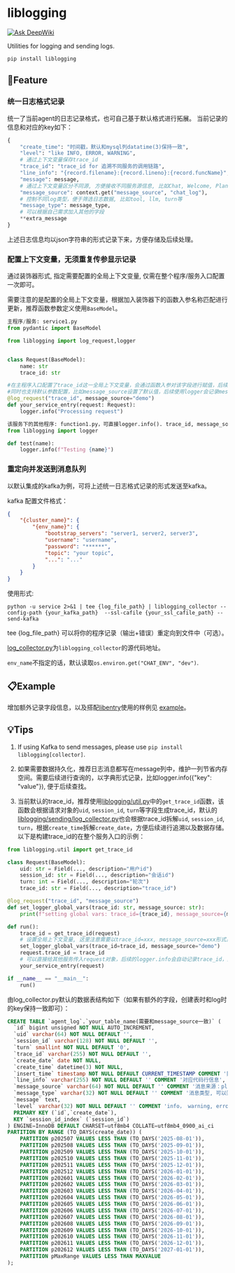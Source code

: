 # liblogging
[![Ask DeepWiki](https://deepwiki.com/badge.svg)](https://deepwiki.com/XoriieInpottn/liblogging)

Utilities for logging and sending logs.
```shell
pip install liblogging
```

## 🌟Feature
### 统一日志格式记录
统一了当前agent的日志记录格式，也可自己基于默认格式进行拓展。
当前记录的信息和对应的key如下：
```python
{
    "create_time": "时间戳，默认和mysql列datatime(3)保持一致",
    "level": "like INFO, ERROR, WARNING",
    # 通过上下文变量保存trace_id
    "trace_id": "trace_id for 追溯不同服务的调用链路",
    "line_info": "{record.filename}:{record.lineno}:{record.funcName}",
    "message": message,
    # 通过上下文变量区分不同源, 方便接收不同服务源信息, 比如Chat, Welcome, Planning等
    "message_source": context.get("message_source", "chat_log"),
    # 控制不同log类型，便于筛选日志数据, 比如tool, llm, turn等
    "message_type": message_type,
    # 可以根据自己需求加入其他的字段
    **extra_message
}
```
上述日志信息均以json字符串的形式记录下来，方便存储及后续处理。

### 配置上下文变量，无须重复传参显示记录
通过装饰器形式, 指定需要配置的全局上下文变量, 仅需在整个程序/服务入口配置一次即可。

需要注意的是配置的全局上下文变量，根据加入装饰器下的函数入参名称匹配进行更新，推荐函数参数定义使用`BaseModel`。

```python
主程序/服务: service1.py
from pydantic import BaseModel

from liblogging import log_request,logger


class Request(BaseModel):
    name: str
    trace_id: str

#在主程序入口配置了trace_id这一全局上下文变量，会通过函数入参对该字段进行赋值，后续在该服务下的其他程序logger.info时会读取这一变量并记录下来。
#同时也支持默认参数配置，比如message_source设置了默认值，后续使用logger会记录message_source为"demo"。
@log_request("trace_id", message_source="demo")
def your_service_entry(request: Request):
    logger.info("Processing request")
```

```python
该服务下的其他程序: function1.py，可直接logger.info(). trace_id, message_source均会记录下来。
from liblogging import logger

def test(name):
    logger.info(f"Testing {name}")
```

### 重定向并发送到消息队列
以默认集成的kafka为例，可将上述统一日志格式记录的形式发送至kafka。

kafka 配置文件格式：
```json
{
    "{cluster_name}": {
        "{env_name}": {
            "bootstrap_servers": "server1, server2, server3",
            "username": "username",
            "password": "******",
            "topic": "your topic",
            "...": "..."
        }
    }
}
```

使用形式:
```shell
python -u service 2>&1 | tee {log_file_path} | liblogging_collector --config-path {your_kafka_path}  --ssl-cafile {your_ssl_cafile_path} --send-kafka
```
tee {log_file_path} 可以将你的程序记录（输出+错误）重定向到文件中（可选）。

[log_collector.py](liblogging/sending/log_collector.py)为`liblogging_collector`的源代码地址。

`env_name`不指定的话，默认读取`os.environ.get("CHAT_ENV", "dev")`.

## 📋Example
增加额外记录字段信息，以及搭配[libentry](https://github.com/XoriieInpottn/libentry)使用的样例见 [example](example)。


## 💡Tips

1. If using Kafka to send messages, please use `pip install liblogging[collector]`.
2. 如果需要数据持久化，推荐日志消息都写在message列中，维护一列节省内存空间。需要后续进行查询的，以字典形式记录，比如logger.info({"key": "value"}), 便于后续查找。

3. 当前默认的trace_id，推荐使用[liblogging/util.py](liblogging/util.py)中的`get_trace_id`函数，该函数会根据请求对象的`uid`, `session_id`, `turn`等字段生成trace_id，默认的[liblogging/sending/log_collector.py](liblogging/sending/log_collector.py)也会根据trace_id拆解`uid`, `session_id`, `turn`，根据`create_time`拆解`create_date`，方便后续进行追溯以及数据存储。以下是构建trace_id的在整个服务入口的示例：
```python
from liblogging.util import get_trace_id

class Request(BaseModel):
    uid: str = Field(..., description="用户id")
    session_id: str = Field(..., description="会话id")
    turn: int = Field(..., description="轮次")
    trace_id: str = Field(..., description="trace_id")

@log_request("trace_id", "message_source")
def set_logger_global_vars(trace_id: str, message_source: str):
    print(f"setting global vars: trace_id={trace_id}, message_source={message_source}")

def run():
    trace_id = get_trace_id(request)
    # 设置全局上下文变量, 这里注意需要以trace_id=xxx, message_source=xxx形式显式传入
    set_logger_global_vars(trace_id=trace_id, message_source="demo")
    request.trace_id = trace_id
    # 可以直接给其他服务传入request对象，后续的logger.info会自动记录trace_id，其他服务需要在服务入口使用@log_request装饰器配置trace_id, message_source等全局上下文变量。可见example/service.py
    your_service_entry(request)

if __name__ == "__main__":
    run()
```

由log_collector.py默认的数据表结构如下（如果有额外的字段，创建表时和log时的key保持一致即可）：
```sql
CREATE TABLE `agent_log`.`your_table_name(需要和message_source一致)` (
  `id` bigint unsigned NOT NULL AUTO_INCREMENT,
  `uid` varchar(64) NOT NULL DEFAULT '',
  `session_id` varchar(128) NOT NULL DEFAULT '',
  `turn` smallint NOT NULL DEFAULT '0',
  `trace_id` varchar(255) NOT NULL DEFAULT '',
  `create_date` date NOT NULL,
  `create_time` datetime(3) NOT NULL,
  `insert_time` timestamp NOT NULL DEFAULT CURRENT_TIMESTAMP COMMENT '插入时间',
  `line_info` varchar(255) NOT NULL DEFAULT '' COMMENT '对应代码行信息',
  `message_source` varchar(64) NOT NULL DEFAULT '' COMMENT '消息来源：plan, memory, intent, guess question等，对应表名',
  `message_type` varchar(32) NOT NULL DEFAULT '' COMMENT '消息类型, 可以筛选该key获取相关指标信息',
  `message` text,
  `level` varchar(32) NOT NULL DEFAULT '' COMMENT 'info， warning, error等',
  PRIMARY KEY (`id`,`create_date`),
  KEY `session_id_index` (`session_id`)
) ENGINE=InnoDB DEFAULT CHARSET=utf8mb4 COLLATE=utf8mb4_0900_ai_ci
PARTITION BY RANGE (TO_DAYS(create_date)) (
    PARTITION p202507 VALUES LESS THAN (TO_DAYS('2025-08-01')),
    PARTITION p202508 VALUES LESS THAN (TO_DAYS('2025-09-01')),
    PARTITION p202509 VALUES LESS THAN (TO_DAYS('2025-10-01')),
    PARTITION p202510 VALUES LESS THAN (TO_DAYS('2025-11-01')),
    PARTITION p202511 VALUES LESS THAN (TO_DAYS('2025-12-01')),
    PARTITION p202512 VALUES LESS THAN (TO_DAYS('2026-01-01')),
    PARTITION p202601 VALUES LESS THAN (TO_DAYS('2026-02-01')),
    PARTITION p202602 VALUES LESS THAN (TO_DAYS('2026-03-01')),
    PARTITION p202603 VALUES LESS THAN (TO_DAYS('2026-04-01')),
    PARTITION p202604 VALUES LESS THAN (TO_DAYS('2026-05-01')),
    PARTITION p202605 VALUES LESS THAN (TO_DAYS('2026-06-01')),
    PARTITION p202606 VALUES LESS THAN (TO_DAYS('2026-07-01')),
    PARTITION p202607 VALUES LESS THAN (TO_DAYS('2026-08-01')),
    PARTITION p202608 VALUES LESS THAN (TO_DAYS('2026-09-01')),
    PARTITION p202609 VALUES LESS THAN (TO_DAYS('2026-10-01')),
    PARTITION p202610 VALUES LESS THAN (TO_DAYS('2026-11-01')),
    PARTITION p202611 VALUES LESS THAN (TO_DAYS('2026-12-01')),
    PARTITION p202612 VALUES LESS THAN (TO_DAYS('2027-01-01')),
    PARTITION pMaxRange VALUES LESS THAN MAXVALUE
);
```